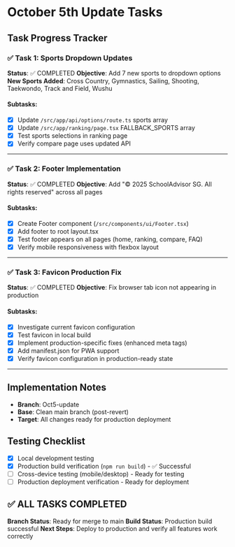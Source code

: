 # October 5th Update Tasks

## Task Progress Tracker

### ✅ Task 1: Sports Dropdown Updates
**Status**: ✅ COMPLETED
**Objective**: Add 7 new sports to dropdown options
**New Sports Added**: Cross Country, Gymnastics, Sailing, Shooting, Taekwondo, Track and Field, Wushu

#### Subtasks:
- [x] Update `/src/app/api/options/route.ts` sports array
- [x] Update `/src/app/ranking/page.tsx` FALLBACK_SPORTS array
- [x] Test sports selections in ranking page
- [x] Verify compare page uses updated API

---

### ✅ Task 2: Footer Implementation
**Status**: ✅ COMPLETED
**Objective**: Add "© 2025 SchoolAdvisor SG. All rights reserved" across all pages

#### Subtasks:
- [x] Create Footer component (`/src/components/ui/Footer.tsx`)
- [x] Add footer to root layout.tsx
- [x] Test footer appears on all pages (home, ranking, compare, FAQ)
- [x] Verify mobile responsiveness with flexbox layout

---

### ✅ Task 3: Favicon Production Fix
**Status**: ✅ COMPLETED
**Objective**: Fix browser tab icon not appearing in production

#### Subtasks:
- [x] Investigate current favicon configuration
- [x] Test favicon in local build
- [x] Implement production-specific fixes (enhanced meta tags)
- [x] Add manifest.json for PWA support
- [x] Verify favicon configuration in production-ready state

---

## Implementation Notes
- **Branch**: Oct5-update
- **Base**: Clean main branch (post-revert)
- **Target**: All changes ready for production deployment

## Testing Checklist
- [x] Local development testing
- [x] Production build verification (`npm run build`) - ✅ Successful
- [ ] Cross-device testing (mobile/desktop) - Ready for testing
- [ ] Production deployment verification - Ready for deployment

## ✅ ALL TASKS COMPLETED
**Branch Status**: Ready for merge to main
**Build Status**: Production build successful
**Next Steps**: Deploy to production and verify all features work correctly